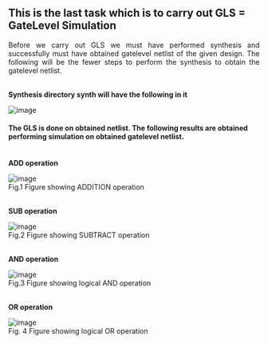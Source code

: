 ## This is the last task which is to carry out GLS = GateLevel Simulation

<p align="justify">Before we carry out GLS we must have performed synthesis and successfully must have obtained gatelevel netlist of the given design. The following will be the fewer steps to perform the synthesis to obtain the gatelevel netlist.</p>
  
<br><b>Synthesis directory synth will have the following in it</b>
  
![image](https://github.com/zakirhussaingit/vlsiriscv/assets/159747370/7842e457-3eec-40a0-bea4-7f37ae029760)
<br>
#### The GLS is done on obtained netlist. The following results are obtained performing simulation on obtained gatelevel netlist.
<br><b>ADD operation</b>
  
  ![image](https://github.com/zakirhussaingit/vlsiriscv/assets/159747370/03f88eda-6912-45b7-9430-ce62f15d8720)
  <br>Fig.1 Figure showing ADDITION operation
  
  <br><b>SUB operation</b><br>
    
  ![image](https://github.com/zakirhussaingit/vlsiriscv/assets/159747370/46df1590-a0d6-494a-b3f1-ae2ffce7889f)
  <br>Fig.2 Figure showing SUBTRACT operation
  
  <br><b>AND operation</b><br>
    
  ![image](https://github.com/zakirhussaingit/vlsiriscv/assets/159747370/4e5e718b-4747-4f6f-990c-6fec77c5822b)
  <br>Fig.3 Figure showing logical AND operation

  <br><b>OR operation</b><br>

![image](https://github.com/zakirhussaingit/vlsiriscv/assets/159747370/ac39fa6b-b5f8-4e8c-ad1d-ad0b04c3e021)
<br>Fig. 4 Figure showing logical OR operation
